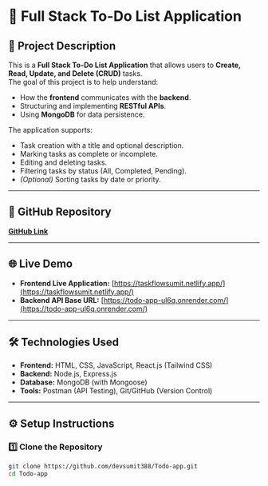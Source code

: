 # 📌 Full Stack To-Do List Application

## 📄 Project Description
This is a **Full Stack To-Do List Application** that allows users to **Create, Read, Update, and Delete (CRUD)** tasks.  
The goal of this project is to help understand:
- How the **frontend** communicates with the **backend**.
- Structuring and implementing **RESTful APIs**.
- Using **MongoDB** for data persistence.

The application supports:
- Task creation with a title and optional description.
- Marking tasks as complete or incomplete.
- Editing and deleting tasks.
- Filtering tasks by status (All, Completed, Pending).
- *(Optional)* Sorting tasks by date or priority.

---

## 🔗 GitHub Repository
[**GitHub Link**](https://github.com/devsumit388/Todo-app/tree/master)

---

## 🌐 Live Demo
- **Frontend Live Application:** [https://taskflowsumit.netlify.app/](https://taskflowsumit.netlify.app/)
- **Backend API Base URL:** [https://todo-app-ul6q.onrender.com/](https://todo-app-ul6q.onrender.com/)

---

## 🛠 Technologies Used
- **Frontend:** HTML, CSS, JavaScript, React.js (Tailwind CSS)
- **Backend:** Node.js, Express.js
- **Database:** MongoDB (with Mongoose)
- **Tools:** Postman (API Testing), Git/GitHub (Version Control)

---

## ⚙️ Setup Instructions

### 1️⃣ Clone the Repository
```bash
git clone https://github.com/devsumit388/Todo-app.git
cd Todo-app
